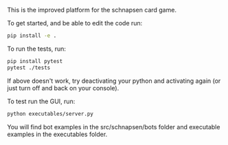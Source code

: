
This is the improved platform for the schnapsen card game.



To get started, and be able to edit the code run:

```sh
pip install -e .
```

To run the tests, run:

```sh
pip install pytest
pytest ./tests
```
If above doesn't work, try deactivating your python and activating again (or just turn off and back on your console).

To test run the GUI, run:
```sh
python executables/server.py
```

You will find bot examples in the src/schnapsen/bots folder and executable examples in the executables folder.

